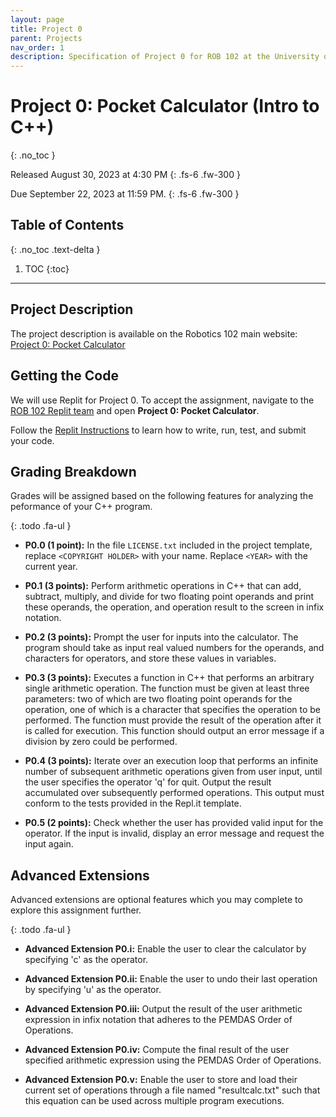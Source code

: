 ```yaml
---
layout: page
title: Project 0
parent: Projects
nav_order: 1
description: Specification of Project 0 for ROB 102 at the University of Michigan.
---
```


# Project 0: Pocket Calculator (Intro to C++)
{: .no_toc }

Released August 30, 2023 at 4:30 PM
{: .fs-6 .fw-300 }

Due September 22, 2023 at 11:59 PM.
{: .fs-6 .fw-300 }

## Table of Contents
{: .no_toc .text-delta }

1. TOC
{:toc}

---

## Project Description

The project description is available on the Robotics 102 main website: [Project 0: Pocket Calculator](https://robotics102.org/projects/a0.html)

## Getting the Code

We will use Replit for Project 0. To accept the assignment, navigate to the [ROB 102 Replit team](https://replit.com/team/rob102-um-f23) and open **Project 0: Pocket Calculator**.

Follow the [Replit Instructions](https://robotics102.org/tutorials/replit.html) to learn how to write, run, test, and submit your code.

## Grading Breakdown

Grades will be assigned based on the following features for analyzing the peformance of your C++ program.

{: .todo .fa-ul }
* <span class="fa-li"><i class="fa-solid fa-laptop-code"></i></span>
  **P0.0 (1 point):**
  In the file `LICENSE.txt` included in the project template, replace `<COPYRIGHT HOLDER>` with your name.
  Replace `<YEAR>` with the current year.

* <span class="fa-li"><i class="fa-solid fa-laptop-code"></i></span>
  **P0.1 (3 points):**
  Perform arithmetic operations in C++ that can add, subtract, multiply, and divide for two floating point operands and print these operands, the operation, and operation result to the screen in infix notation.

* <span class="fa-li"><i class="fa-solid fa-laptop-code"></i></span>
  **P0.2 (3 points):**
  Prompt the user for inputs into the calculator. The program should take as input real valued numbers for the operands, and characters for operators, and store these values in variables.

* <span class="fa-li"><i class="fa-solid fa-laptop-code"></i></span>
  **P0.3 (3 points):**
  Executes a function in C++ that performs an arbitrary single arithmetic operation. The function must be given at least three parameters: two of which are two floating point operands for the operation, one of which is a character that specifies the operation to be performed.  The function must provide the result of the operation after it is called for execution.  This function should output an error message if a division by zero could be performed.

* <span class="fa-li"><i class="fa-solid fa-laptop-code"></i></span>
  **P0.4 (3 points):**
  Iterate over an execution loop that performs an infinite number of subsequent arithmetic operations given from user input, until the user specifies the operator 'q' for quit.  Output the result accumulated over subsequently performed operations.  This output must conform to the tests provided in the Repl.it template.

* <span class="fa-li"><i class="fa-solid fa-laptop-code"></i></span>
  **P0.5 (2 points):**
  Check whether the user has provided valid input for the operator. If the input is invalid, display an error message and request the input again.


## Advanced Extensions

Advanced extensions are optional features which you may complete to explore this assignment further.

{: .todo .fa-ul }
* <span class="fa-li"><i class="fa-solid fa-laptop-code"></i></span>
  **Advanced Extension P0.i:**
  Enable the user to clear the calculator by specifying 'c' as the operator.

* <span class="fa-li"><i class="fa-solid fa-laptop-code"></i></span>
  **Advanced Extension P0.ii:**
  Enable the user to undo their last operation by specifying 'u' as the operator.

* <span class="fa-li"><i class="fa-solid fa-laptop-code"></i></span>
  **Advanced Extension P0.iii:**
  Output the result of the user arithmetic expression in infix notation that adheres to the PEMDAS Order of Operations.

* <span class="fa-li"><i class="fa-solid fa-laptop-code"></i></span>
  **Advanced Extension P0.iv:**
  Compute the final result of the user specified arithmetic expression using the PEMDAS Order of Operations.

* <span class="fa-li"><i class="fa-solid fa-laptop-code"></i></span>
  **Advanced Extension P0.v:**
  Enable the user to store and load their current set of operations through a file named "resultcalc.txt" such that this equation can be used across multiple program executions.
